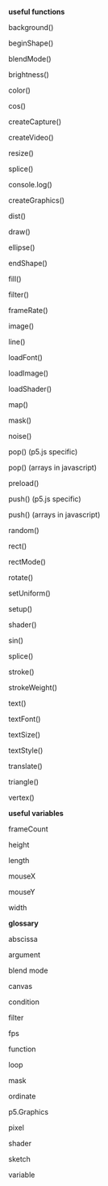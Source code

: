 **useful functions**

background()

beginShape()

blendMode()

brightness()

color()

cos()

createCapture()

createVideo()

resize()

splice()

console.log()

createGraphics()

dist()

draw()

ellipse()

endShape()

fill()

filter()

frameRate()

image()

line()

loadFont()

loadImage()

loadShader()

map()

mask()

noise()

pop() (p5.js specific)

pop() (arrays in javascript)

preload()

push() (p5.js specific)

push() (arrays in javascript)

random()

rect()

rectMode()

rotate()

setUniform()

setup()

shader()

sin()

splice()

stroke()

strokeWeight()

text()

textFont()

textSize()

textStyle()

translate()

triangle()

vertex()


**useful variables**

frameCount

height

length

mouseX

mouseY

width


**glossary**

abscissa

argument

blend mode

canvas

condition

filter

fps

function

loop

mask

ordinate

p5.Graphics

pixel

shader

sketch

variable
